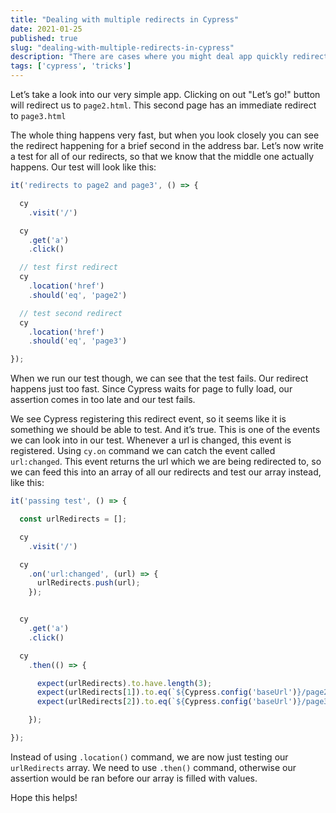 ```yaml
---
title: "Dealing with multiple redirects in Cypress"
date: 2021-01-25
published: true
slug: "dealing-with-multiple-redirects-in-cypress"
description: "There are cases where you might deal app quickly redirecting through multiple pages. Chances are that Cypress will not register the page in the middle of redirect chain. In this post I will show you ways you can deal with this."
tags: ['cypress', 'tricks']
---
```

Let’s take a look into our very simple app. Clicking on out "Let’s go!" button will redirect us to `page2.html`. This second page has an immediate redirect to `page3.html`

<v-video src="redirects.mp4" alt="Redirects on our app"></v-video>

The whole thing happens very fast, but when you look closely you can see the redirect happening for a brief second in the address bar. Let’s now write a test for all of our redirects, so that we know that the middle one actually happens. Our test will look like this:

```js
it('redirects to page2 and page3', () => {

  cy
    .visit('/')

  cy
    .get('a')
    .click()

  // test first redirect
  cy
    .location('href')
    .should('eq', 'page2')

  // test second redirect
  cy
    .location('href')
    .should('eq', 'page3')

});
```
When we run our test though, we can see that the test fails. Our redirect happens just too fast. Since Cypress waits for page to fully load, our assertion comes in too late and our test fails.
<v-video src="failed-test.mp4" alt="Redirect not registered by Cypress"></v-video>

We see Cypress registering this redirect event, so it seems like it is something we should be able to test. And it’s true. This is one of the events we can look into in our test. Whenever a url is changed, this event is registered. Using `cy.on` command we can catch the event called `url:changed`. This event returns the url which we are being redirected to, so we can feed this into an array of all our redirects and test our array instead, like this:

```js
it('passing test', () => {

  const urlRedirects = [];

  cy
    .visit('/')

  cy
    .on('url:changed', (url) => {
      urlRedirects.push(url);
    });


  cy
    .get('a')
    .click()

  cy
    .then(() => {

      expect(urlRedirects).to.have.length(3);
      expect(urlRedirects[1]).to.eq(`${Cypress.config('baseUrl')}/page2`);
      expect(urlRedirects[2]).to.eq(`${Cypress.config('baseUrl')}/page3`);

    });

});
```
Instead of using `.location()` command, we are now just testing our `urlRedirects` array. We need to use `.then()` command, otherwise our assertion would be ran before our array is filled with values.

Hope this helps!